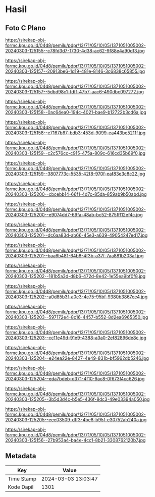 # Hasil

## Foto C Plano

https://sirekap-obj-formc.kpu.go.id/04d8/pemilu/pdpr/13/71/05/10/05/1371051005002-20240303-125155--c78fd3d7-1730-4d38-ac62-9f88e4a90df3.jpg

https://sirekap-obj-formc.kpu.go.id/04d8/pemilu/pdpr/13/71/05/10/05/1371051005002-20240303-125157--20913be6-1d19-481e-8146-3c6838c65855.jpg

https://sirekap-obj-formc.kpu.go.id/04d8/pemilu/pdpr/13/71/05/10/05/1371051005002-20240303-125157--5dbd98c1-fdff-47b7-aac6-490dbc097272.jpg

https://sirekap-obj-formc.kpu.go.id/04d8/pemilu/pdpr/13/71/05/10/05/1371051005002-20240303-125158--0ac64ea0-194c-4021-bae9-b12722b3cd6a.jpg

https://sirekap-obj-formc.kpu.go.id/04d8/pemilu/pdpr/13/71/05/10/05/1371051005002-20240303-125158--e7167b67-bdb3-453d-9099-ea443be5211f.jpg

https://sirekap-obj-formc.kpu.go.id/04d8/pemilu/pdpr/13/71/05/10/05/1371051005002-20240303-125159--c2c576cc-c915-475a-809c-616cd35b69f0.jpg

https://sirekap-obj-formc.kpu.go.id/04d8/pemilu/pdpr/13/71/05/10/05/1371051005002-20240303-125159--3807773c-5535-42f8-970f-eaf83e3c8c22.jpg

https://sirekap-obj-formc.kpu.go.id/04d8/pemilu/pdpr/13/71/05/10/05/1371051005002-20240303-125200--cbcebb14-66f1-4d7c-85da-859ab9b50abd.jpg

https://sirekap-obj-formc.kpu.go.id/04d8/pemilu/pdpr/13/71/05/10/05/1371051005002-20240303-125200--e9074dd7-69fa-48ab-bc52-875fff12ef4c.jpg

https://sirekap-obj-formc.kpu.go.id/04d8/pemilu/pdpr/13/71/05/10/05/1371051005002-20240303-125201--dc6aa83d-ab66-45e3-a639-49054247ed17.jpg

https://sirekap-obj-formc.kpu.go.id/04d8/pemilu/pdpr/13/71/05/10/05/1371051005002-20240303-125201--baa6b481-64b8-4f3b-a37f-7aa881b203af.jpg

https://sirekap-obj-formc.kpu.go.id/04d8/pemilu/pdpr/13/71/05/10/05/1371051005002-20240303-125202--181b5a3d-d8b6-472d-8e42-1e55ea9bf0f8.jpg

https://sirekap-obj-formc.kpu.go.id/04d8/pemilu/pdpr/13/71/05/10/05/1371051005002-20240303-125202--a0d85b3f-a0e3-4c75-95bf-9380b3867ee4.jpg

https://sirekap-obj-formc.kpu.go.id/04d8/pemilu/pdpr/13/71/05/10/05/1371051005002-20240303-125203--597172e4-8c16-4457-b552-8d2ea6965350.jpg

https://sirekap-obj-formc.kpu.go.id/04d8/pemilu/pdpr/13/71/05/10/05/1371051005002-20240303-125203--cc11e49d-91e9-4388-a3a0-2ef82896de8c.jpg

https://sirekap-obj-formc.kpu.go.id/04d8/pemilu/pdpr/13/71/05/10/05/1371051005002-20240303-125204--e24ea22e-8427-4e49-831b-bf5962db5246.jpg

https://sirekap-obj-formc.kpu.go.id/04d8/pemilu/pdpr/13/71/05/10/05/1371051005002-20240303-125204--eda7bdeb-d371-4f10-9ac8-0f673f4cc626.jpg

https://sirekap-obj-formc.kpu.go.id/04d8/pemilu/pdpr/13/71/05/10/05/1371051005002-20240303-125205--3b5d3d4c-b5e5-436f-8dc3-49e03394a050.jpg

https://sirekap-obj-formc.kpu.go.id/04d8/pemilu/pdpr/13/71/05/10/05/1371051005002-20240303-125205--eee03509-dff3-4be8-b95f-e30752ab240a.jpg

https://sirekap-obj-formc.kpu.go.id/04d8/pemilu/pdpr/13/71/05/10/05/1371051005002-20240303-125156--27b953a4-ba4e-4cc1-8b21-3308762120b7.jpg


## Metadata

| Key        | Value               |
| ---------- | ------------------- |
| Time Stamp | 2024-03-03 13:03:47 |
| Kode Dapil | 1301                |



